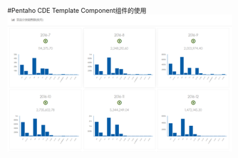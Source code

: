 #Pentaho CDE Template Component组件的使用
![Image](https://github.com/TaoPengFei/DashboardUI/blob/master/Demo/imgs/Template_1.png)
